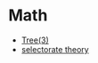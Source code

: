 # Math
- [Tree(3)](https://fr.wikipedia.org/wiki/Th%C3%A9or%C3%A8me_de_Kruskal)
- [selectorate theory](https://en.wikipedia.org/wiki/Selectorate_theory)
